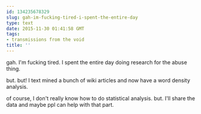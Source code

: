```yaml
---
id: 134235678329
slug: gah-im-fucking-tired-i-spent-the-entire-day
type: text
date: 2015-11-30 01:41:58 GMT
tags:
- transmissions from the void
title: ''
---
```

gah. I'm fucking tired. I spent the entire day doing research for the abuse thing. 

but. but! I text mined a bunch of wiki articles and now have a word density analysis.

of course, I don't really know how to do statistical analysis. but. I'll share the data and maybe ppl can help with that part.